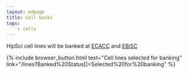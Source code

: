 ```yaml
---
layout: mdpage
title: Cell banks
tags:
    - cells
---
```


HipSci cell lines will be banked at [ECACC](https://www.phe-culturecollections.org.uk/) and [EBiSC](http://www.ebisc.org/)

{% include browser_button.html text="Cell lines selected for banking" link="/lines?Banked%20Status[]=Selected%20for%20banking" %}
